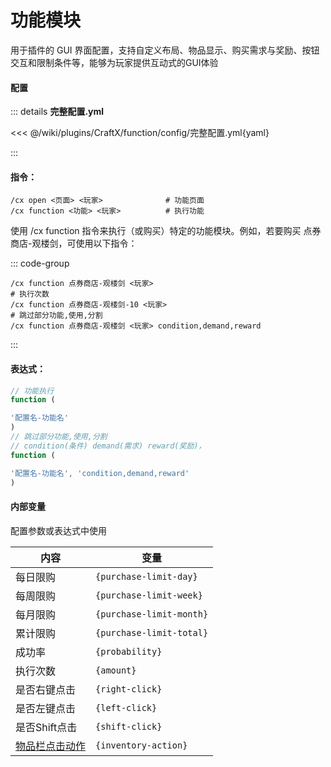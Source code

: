 # 功能模块

用于插件的 GUI 界面配置，支持自定义布局、物品显示、购买需求与奖励、按钮交互和限制条件等，能够为玩家提供互动式的GUI体验

#### 配置

::: details **完整配置.yml**

<<< @/wiki/plugins/CraftX/function/config/完整配置.yml{yaml}

:::

#### 指令：

```
/cx open <页面> <玩家>              # 功能页面
/cx function <功能> <玩家>          # 执行功能
```

使用 /cx function 指令来执行（或购买）特定的功能模块。例如，若要购买 点券商店-观楼剑，可使用以下指令：

::: code-group

```
/cx function 点券商店-观楼剑 <玩家>
# 执行次数
/cx function 点券商店-观楼剑-10 <玩家>
# 跳过部分功能,使用,分割
/cx function 点券商店-观楼剑 <玩家> condition,demand,reward
```

:::

#### 表达式：

```js
// 功能执行
function (

'配置名-功能名'
)
// 跳过部分功能,使用,分割
// condition(条件) demand(需求) reward(奖励)，
function (

'配置名-功能名', 'condition,demand,reward'
)
```

#### 内部变量

配置参数或表达式中使用

| 内容                                                                                           | 变量                       |
|----------------------------------------------------------------------------------------------|--------------------------|
| 每日限购                                                                                         | `{purchase-limit-day}`   |
| 每周限购                                                                                         | `{purchase-limit-week}`  |
| 每月限购                                                                                         | `{purchase-limit-month}` |
| 累计限购                                                                                         | `{purchase-limit-total}` |
| 成功率                                                                                          | `{probability}`          |
| 执行次数                                                                                         | `{amount}`               |
| 是否右键点击                                                                                       | `{right-click}`          |
| 是否左键点击                                                                                       | `{left-click}`           |
| 是否Shift点击                                                                                    | `{shift-click}`          |
| [物品栏点击动作](https://bukkit.windit.net/javadoc/org/bukkit/event/inventory/InventoryAction.html) | `{inventory-action}`     |

